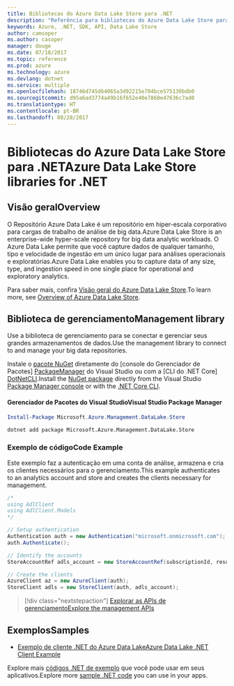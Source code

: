 ```yaml
---
title: Bibliotecas do Azure Data Lake Store para .NET
description: "Referência para bibliotecas do Azure Data Lake Store para .NET"
keywords: Azure, .NET, SDK, API, Data Lake Store
author: camsoper
ms.author: casoper
manager: douge
ms.date: 07/18/2017
ms.topic: reference
ms.prod: azure
ms.technology: azure
ms.devlang: dotnet
ms.service: multiple
ms.openlocfilehash: 18746d745d64065a3d92215e704bce575130bdb0
ms.sourcegitcommit: d95a6ad3774a49b16f652e40e7860e47636c7ad0
ms.translationtype: HT
ms.contentlocale: pt-BR
ms.lasthandoff: 08/28/2017
---
```

# <a name="azure-data-lake-store-libraries-for-net"></a><span data-ttu-id="1c0c1-104">Bibliotecas do Azure Data Lake Store para .NET</span><span class="sxs-lookup"><span data-stu-id="1c0c1-104">Azure Data Lake Store libraries for .NET</span></span>

## <a name="overview"></a><span data-ttu-id="1c0c1-105">Visão geral</span><span class="sxs-lookup"><span data-stu-id="1c0c1-105">Overview</span></span>

<span data-ttu-id="1c0c1-106">O Repositório Azure Data Lake é um repositório em hiper-escala corporativo para cargas de trabalho de análise de big data.</span><span class="sxs-lookup"><span data-stu-id="1c0c1-106">Azure Data Lake Store is an enterprise-wide hyper-scale repository for big data analytic workloads.</span></span> <span data-ttu-id="1c0c1-107">O Azure Data Lake permite que você capture dados de qualquer tamanho, tipo e velocidade de ingestão em um único lugar para análises operacionais e exploratórias.</span><span class="sxs-lookup"><span data-stu-id="1c0c1-107">Azure Data Lake enables you to capture data of any size, type, and ingestion speed in one single place for operational and exploratory analytics.</span></span>

<span data-ttu-id="1c0c1-108">Para saber mais, confira [Visão geral do Azure Data Lake Store](/azure/data-lake-store/data-lake-store-overview).</span><span class="sxs-lookup"><span data-stu-id="1c0c1-108">To learn more, see [Overview of Azure Data Lake Store](/azure/data-lake-store/data-lake-store-overview).</span></span>

## <a name="management-library"></a><span data-ttu-id="1c0c1-109">Biblioteca de gerenciamento</span><span class="sxs-lookup"><span data-stu-id="1c0c1-109">Management library</span></span>

<span data-ttu-id="1c0c1-110">Use a biblioteca de gerenciamento para se conectar e gerenciar seus grandes armazenamentos de dados.</span><span class="sxs-lookup"><span data-stu-id="1c0c1-110">Use the management library to connect to and manage your big data repositories.</span></span>

<span data-ttu-id="1c0c1-111">Instale o [pacote NuGet](https://www.nuget.org/packages/Microsoft.Azure.Management.DataLake.Store) diretamente do [console do Gerenciador de Pacotes] [ PackageManager] do Visual Studio ou com a [CLI do .NET Core] [DotNetCLI].</span><span class="sxs-lookup"><span data-stu-id="1c0c1-111">Install the [NuGet package](https://www.nuget.org/packages/Microsoft.Azure.Management.DataLake.Store) directly from the Visual Studio [Package Manager console][PackageManager] or with the [.NET Core CLI][DotNetCLI].</span></span>

#### <a name="visual-studio-package-manager"></a><span data-ttu-id="1c0c1-112">Gerenciador de Pacotes do Visual Studio</span><span class="sxs-lookup"><span data-stu-id="1c0c1-112">Visual Studio Package Manager</span></span>

```powershell
Install-Package Microsoft.Azure.Management.DataLake.Store
```

```bash
dotnet add package Microsoft.Azure.Management.DataLake.Store
```

### <a name="code-example"></a><span data-ttu-id="1c0c1-113">Exemplo de código</span><span class="sxs-lookup"><span data-stu-id="1c0c1-113">Code Example</span></span>

<span data-ttu-id="1c0c1-114">Este exemplo faz a autenticação em uma conta de análise, armazena e cria os clientes necessários para o gerenciamento.</span><span class="sxs-lookup"><span data-stu-id="1c0c1-114">This example authenticates to an analytics account and store and creates the clients necessary for management.</span></span>

```csharp
/*
using AdlClient
using AdlClient.Models 
*/

// Setup authentication 
Authentication auth = new Authentication("microsoft.onmicrosoft.com"); // change this to YOUR tenant
auth.Authenticate();

// Identify the accounts
StoreAccountRef adls_account = new StoreAccountRef(subscriptionId, resourceGroup, userName);

// Create the clients
AzureClient az = new AzureClient(auth);
StoreClient adls = new StoreClient(auth, adls_account);
```

> [!div class="nextstepaction"]
> [<span data-ttu-id="1c0c1-115">Explorar as APIs de gerenciamento</span><span class="sxs-lookup"><span data-stu-id="1c0c1-115">Explore the management APIs</span></span>](/dotnet/api/overview/azure/datalakestore/management)

## <a name="samples"></a><span data-ttu-id="1c0c1-116">Exemplos</span><span class="sxs-lookup"><span data-stu-id="1c0c1-116">Samples</span></span>

* [<span data-ttu-id="1c0c1-117">Exemplo de cliente .NET do Azure Data Lake</span><span class="sxs-lookup"><span data-stu-id="1c0c1-117">Azure Data Lake .NET Client Example</span></span>](https://azure.microsoft.com/en-us/resources/samples/data-lake-dotnet-client/)

<span data-ttu-id="1c0c1-118">Explore mais [códigos .NET de exemplo](https://azure.microsoft.com/resources/samples/?platform=dotnet) que você pode usar em seus aplicativos.</span><span class="sxs-lookup"><span data-stu-id="1c0c1-118">Explore more [sample .NET code](https://azure.microsoft.com/resources/samples/?platform=dotnet) you can use in your apps.</span></span>

[PackageManager]: https://docs.microsoft.com/nuget/tools/package-manager-console
[DotNetCLI]: https://docs.microsoft.com/en-us/dotnet/core/tools/dotnet-add-package
